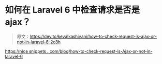 # 如何在 Laravel 6 中检查请求是否是 ajax？

> 原文：<https://dev.to/kevalkashiyani/how-to-check-request-is-ajax-or-not-in-laravel-6-2c8h>

[https://nice snippets . com/blog/how-to-check-request-is-Ajax-or-not-in-laravel-6](https://nicesnippets.com/blog/how-to-check-request-is-ajax-or-not-in-laravel-6)